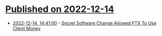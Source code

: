 # [Published on 2022-12-14](index.md)

* [2022-12-14, 14:41:00](https://yro.slashdot.org/story/22/12/14/109224/secret-software-change-allowed-ftx-to-use-client-money?utm_source=rss1.0mainlinkanon&utm_medium=feed) - [Secret Software Change Allowed FTX To Use Client Money](https://yro.slashdot.org/story/22/12/14/109224/secret-software-change-allowed-ftx-to-use-client-money?utm_source=rss1.0mainlinkanon&utm_medium=feed)
